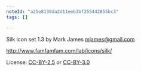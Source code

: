 ```yaml
---
noteId: "a25e8130da2d11eeb3bf255442855bc3"
tags: []

---
```


Silk icon set 1.3 by Mark James <mjames@gmail.com>

http://www.famfamfam.com/lab/icons/silk/

License: [CC-BY-2.5](https://creativecommons.org/licenses/by/2.5/)
or [CC-BY-3.0](https://creativecommons.org/licenses/by/3.0/)
